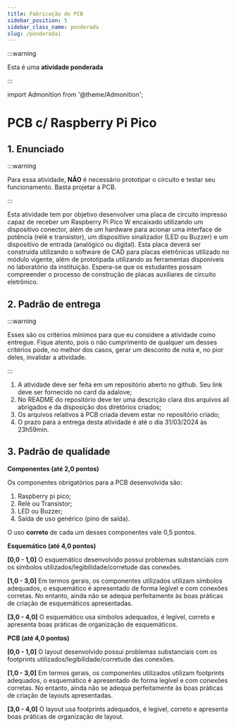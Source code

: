 ```yaml
---
title: Fabricação de PCB
sidebar_position: 5
sidebar_class_name: ponderada
slug: /ponderada1
---
```


:::warning

Esta é uma **atividade ponderada**

:::

import Admonition from '@theme/Admonition';

# PCB c/ Raspberry Pi Pico

## 1. Enunciado

:::warning

Para essa atividade, **NÃO** é necessário prototipar o circuito e testar seu
funcionamento. Basta projetar a PCB.

:::

Esta atividade tem por objetivo desenvolver uma placa de circuito impresso
capaz de receber um Raspberry Pi Pico W encaixado utilizando um dispositivo
conector, além de um hardware para acionar uma interface de potência (relé e
transistor), um dispositivo sinalizador (LED ou Buzzer) e um dispositivo de
entrada (analógico ou digital). Esta placa deverá ser construída utilizando o
software de CAD para placas eletrônicas utilizado no módulo vigente, além de
prototipada utilizando as ferramentas disponíveis no laboratório da
instituição. Espera-se que os estudantes possam compreender o processo de
construção de placas auxiliares de circuito eletrônico. 

## 2. Padrão de entrega

:::warning

Esses são os critérios mínimos para que eu considere a atividade como entregue.
Fique atento, pois o não cumprimento de qualquer um desses critérios pode, no
melhor dos casos, gerar um desconto de nota e, no pior deles, invalidar a
atividade.

:::

1. A atividade deve ser feita em um repositório aberto no github. Seu link deve
   ser fornecido no card da adalove;
2. No README do repositório deve ter uma descrição clara dos arquivos ali
   abrigados e da disposição dos diretórios criados;
3. Os arquivos relativos à PCB criada devem estar no repositório criado;
4. O prazo para a entrega desta atividade é até o dia 31/03/2024 às 23h59min.


## 3. Padrão de qualidade

**Componentes (até 2,0 pontos)**

Os componentes obrigatórios para a PCB desenvolvida são:
1. Raspberry pi pico;
2. Relè ou Transistor;
3. LED ou Buzzer;
4. Saída de uso genérico (pino de saída).

O uso **correto** de cada um desses componentes vale 0,5 pontos.

**Esquemático (até 4,0 pontos)**

**[0,0 - 1,0]**
O esquemático desenvolvido possui problemas substanciais com os símbolos
utilizados/legibilidade/corretude das conexões.

**[1,0 - 3,0]**
Em termos gerais, os componentes utilizados utilizam símbolos adequados, o
esquemático é apresentado de forma legível e com conexões corretas. No entanto,
ainda não se adequa perfeitamente às boas práticas de criação de esquemáticos
apresentadas.

**[3,0 - 4,0]**
O esquemático usa símbolos adequados, é legível, correto e apresenta boas
práticas de organização de esquemáticos.

**PCB (até 4,0 pontos)**

**[0,0 - 1,0]**
O layout desenvolvido possui problemas substanciais com os footprints
utilizados/legibilidade/corretude das conexões.

**[1,0 - 3,0]**
Em termos gerais, os componentes utilizados utilizam footprints adequados, o
esquemático é apresentado de forma legível e com conexões corretas. No entanto,
ainda não se adequa perfeitamente às boas práticas de criação de layouts
apresentadas.

**[3,0 - 4,0]**
O layout usa footprints adequados, é legível, correto e apresenta boas práticas
de organização de layout.
